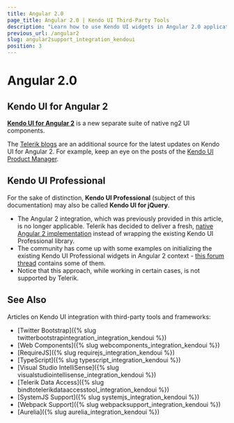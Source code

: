 ```yaml
---
title: Angular 2.0
page_title: Angular 2.0 | Kendo UI Third-Party Tools
description: "Learn how to use Kendo UI widgets in Angular 2.0 applications."
previous_url: /angular2
slug: angular2support_integration_kendoui
position: 3
---
```


# Angular 2.0

## Kendo UI for Angular 2

**[Kendo UI for Angular 2](http://www.telerik.com/kendo-angular-ui/)** is a new separate suite of native ng2 UI components.

The [Telerik blogs](http://www.telerik.com/blogs/) are an additional source for the latest updates on Kendo UI for Angular 2. For example, keep an eye on the posts of the [Kendo UI Product Manager](http://www.telerik.com/blogs/author/petyo-ivanov).

## Kendo UI Professional

For the sake of distinction, **Kendo UI Professional** (subject of this documentation) may also be called **Kendo UI for jQuery**.

* The Angular 2 integration, which was previously provided in this article, is no longer applicable. Telerik has decided to deliver a fresh,
[native Angular 2 implementation](http://www.telerik.com/kendo-angular-ui/) instead of wrapping the existing Kendo UI Professional library.
* The community has come up with some examples on initializing the existing Kendo UI Professional widgets in Angular 2 context - [this forum thread](http://www.telerik.com/forums/problem-with-kendovalueaccessor-in-angular-2-0-0-beta-0) contains some of them.
* Notice that this approach, while working in certain cases, is not supported by Telerik.

## See Also

Articles on Kendo UI integration with third-party tools and frameworks:

* [Twitter Bootstrap]({% slug twitterbootstrapintegration_integration_kendoui %})
* [Web Components]({% slug webcomponents_integration_kendoui %})
* [RequireJS]({% slug requirejs_integration_kendoui %})
* [TypeScript]({% slug typescript_integration_kendoui %})
* [Visual Studio IntelliSense]({% slug visualstudiointellisense_integration_kendoui %})
* [Telerik Data Access]({% slug bindtotelerikdataaccesstool_integration_kendoui %})
* [SystemJS Support]({% slug systemjs_integration_kendoui %})
* [Webpack Support]({% slug webpacksupport_integration_kendoui %})
* [Aurelia]({% slug aurelia_integration_kendoui %})
